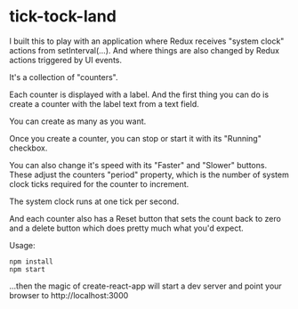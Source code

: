 # tick-tock-land

I built this to play with an application where Redux receives
"system clock" actions from setInterval(...). And where things
are also changed by Redux actions triggered by UI events.

It's a collection of "counters". 

Each counter is displayed with a label. And the first thing you
can do is create a counter with the label text from a text field.

You can create as many as you want.

Once you create a counter, you can stop or start it with its "Running" checkbox.

You can also change it's speed with its "Faster" and "Slower" buttons. These
adjust the counters "period" property, which is the number of system clock
ticks required for the counter to increment.

The system clock runs at
one tick per second.

And each counter also has a Reset button that sets the count back to zero and a
delete button which does pretty much what you'd expect.

Usage:
```
npm install
npm start
```

...then the magic of create-react-app will start a dev server and point your browser to http://localhost:3000
